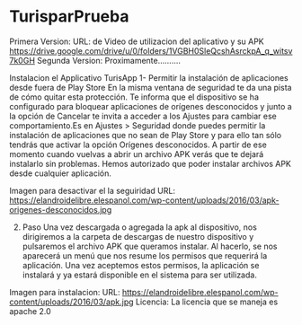 # TurisparPrueba
Primera Version:
URL: de Video de utilizacion del aplicativo y su APK
https://drive.google.com/drive/u/0/folders/1VGBH0SleQcshAsrckpA_q_witsv7k0GH
Segunda Version:
Proximamente..........


Instalacion el Applicativo TurisApp
1- Permitir la instalación de aplicaciones desde fuera de Play Store
En la misma ventana de seguridad te da una pista de cómo quitar esta protección. Te informa que el dispositivo se ha configurado para bloquear aplicaciones de orígenes desconocidos y junto a la opción de Cancelar te invita a acceder a los Ajustes para cambiar ese comportamiento.Es en Ajustes > Seguridad donde puedes permitir la instalación de aplicaciones que no sean de Play Store y para ello tan sólo tendrás que activar la opción Orígenes desconocidos. A partir de ese momento cuando vuelvas a abrir un archivo APK verás que te dejará instalarlo sin problemas. Hemos autorizado que poder instalar archivos APK desde cualquier aplicación.

Imagen para desactivar el la seguiridad 
URL: https://elandroidelibre.elespanol.com/wp-content/uploads/2016/03/apk-origenes-desconocidos.jpg

2. Paso 
Una vez descargada o agregada la apk al dispositivo, nos dirigiremos a la carpeta de descargas de nuestro dispositivo y pulsaremos el archivo APK que queramos instalar. Al hacerlo, se nos aparecerá un menú que nos resume los permisos que requerirá la aplicación. Una vez aceptemos estos permisos, la aplicación se instalará y ya estará disponible en el sistema para ser utilizada.

Imagen para instalacion:
URL: https://elandroidelibre.elespanol.com/wp-content/uploads/2016/03/apk.jpg
Licencia:
La licencia que se maneja es apache 2.0

